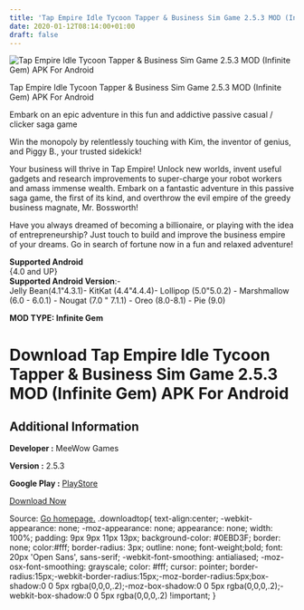 ```yaml
---
title: 'Tap Empire Idle Tycoon Tapper & Business Sim Game 2.5.3 MOD (Infinite Gem) APK For Android'
date: 2020-01-12T08:14:00+01:00
draft: false
---
```


![Tap Empire Idle Tycoon Tapper & Business Sim Game 2.5.3 MOD (Infinite Gem) APK For Android](https://i1.wp.com/apkhome.net/wp-content/uploads/2020/01/Tap-Empire-Idle-Tycoon-Tapper-Business-Sim-Game-2.5.3-MOD-Infinite-Gem.png "Tap Empire Idle Tycoon Tapper & Business Sim Game 2.5.3 MOD (Infinite Gem) APK For Android")

  

Tap Empire Idle Tycoon Tapper & Business Sim Game 2.5.3 MOD (Infinite Gem) APK For Android

Embark on an epic adventure in this fun and addictive passive casual / clicker saga game

Win the monopoly by relentlessly touching with Kim, the inventor of genius, and Piggy B., your trusted sidekick!

Your business will thrive in Tap Empire! Unlock new worlds, invent useful gadgets and research improvements to super-charge your robot workers and amass immense wealth. Embark on a fantastic adventure in this passive saga game, the first of its kind, and overthrow the evil empire of the greedy business magnate, Mr. Bossworth!

Have you always dreamed of becoming a billionaire, or playing with the idea of entrepreneurship? Just touch to build and improve the business empire of your dreams. Go in search of fortune now in a fun and relaxed adventure!

**Supported Android**  
{4.0 and UP}  
**Supported Android Version**:-  
Jelly Bean(4.1"4.3.1)- KitKat (4.4"4.4.4)- Lollipop (5.0"5.0.2) - Marshmallow (6.0 - 6.0.1) - Nougat (7.0 " 7.1.1) - Oreo (8.0-8.1) - Pie (9.0)

**MOD TYPE: Infinite Gem**

Download Tap Empire Idle Tycoon Tapper & Business Sim Game 2.5.3 MOD (Infinite Gem) APK For Android
===================================================================================================

Additional Information
----------------------

**Developer :** MeeWow Games

**Version :** 2.5.3

**Google Play :** [PlayStore](https://play.google.com/store/apps/details?id=com.meewow.appointmentmechanic)

  

[Download Now](https://store4app.co/post/tap-empire-idle-tycoon-tapper-amp-business-sim-game-2-5-3-mod-infinite-gem-apk-for-android_1578655514)

  
Source: [Go homepage.](https://store4app.co/post/tap-empire-idle-tycoon-tapper-amp-business-sim-game-2-5-3-mod-infinite-gem-apk-for-android_1578655514) .downloadtop{ text-align:center; -webkit-appearance: none; -moz-appearance: none; appearance: none; width: 100%; padding: 9px 9px 11px 13px; background-color: #0EBD3F; border: none; color:#fff; border-radius: 3px; outline: none; font-weight;bold; font: 20px 'Open Sans', sans-serif; -webkit-font-smoothing: antialiased; -moz-osx-font-smoothing: grayscale; color: #fff; cursor: pointer; border-radius:15px;-webkit-border-radius:15px;-moz-border-radius:5px;box-shadow:0 0 5px rgba(0,0,0,.2);-moz-box-shadow:0 0 5px rgba(0,0,0,.2);-webkit-box-shadow:0 0 5px rgba(0,0,0,.2) !important; }